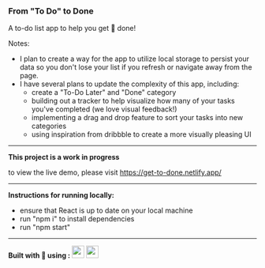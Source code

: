 ### From "To Do" to Done
A to-do list app to help you get 💩 done!

Notes:
- I plan to create a way for the app to utilize local storage to persist your data so you don't lose your list if you refresh or navigate away from the page.
- I have several plans to update the complexity of this app, including:
  - create a "To-Do Later" and "Done" category
  - building out a tracker to help visualize how many of your tasks you've completed (we love visual feedback!)
  - implementing a drag and drop feature to sort your tasks into new categories
  - using inspiration from dribbble to create a more visually pleasing UI

<hr>

**This project is a work in progress**

to view the live demo, please visit https://get-to-done.netlify.app/

<hr>

**Instructions for running locally:**

- ensure that React is up to date on your local machine
- run "npm i" to install dependencies
- run "npm start"
  
<hr>

<p>
  <b>Built with 💖 using :</b> 
  <img src="https://cdn.jsdelivr.net/gh/devicons/devicon/icons/css3/css3-original.svg" height=25px width=25px/>
  <img src="https://cdn.jsdelivr.net/gh/devicons/devicon/icons/react/react-original.svg" height=25px width=25px/>
</p>
